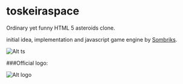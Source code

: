 toskeiraspace
=============

Ordinary yet funny HTML 5 asteroids clone.

initial idea, implementation and javascript game engine by [Sombriks](https://github.com/sombriks). 

![Alt ts](https://raw.githubusercontent.com/EsmerilProgramming/toskeiraspace/master/ts.png)


###Official logo:

![Alt logo](https://raw.githubusercontent.com/EsmerilProgramming/toskeiraspace/master/logo.png)
